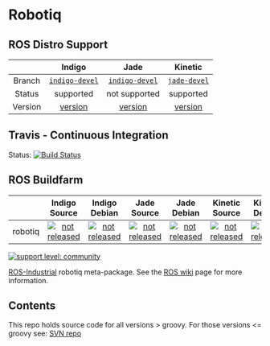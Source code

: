 # Robotiq

## ROS Distro Support

|         | Indigo | Jade | Kinetic |
|:-------:|:------:|:----:|:-------:|
| Branch  | [`indigo-devel`](https://github.com/ros-industrial/robotiq/tree/indigo-devel) | [`indigo-devel`](https://github.com/ros-industrial/robotiq/tree/indigo-devel) | [`jade-devel`](https://github.com/ros-industrial/robotiq/tree/jade-devel) |
| Status  |  supported | not supported |  supported |
| Version | [version](http://repositories.ros.org/status_page/ros_indigo_default.html?q=robotiq) | [version](http://repositories.ros.org/status_page/ros_jade_default.html?q=robotiq) | [version](http://repositories.ros.org/status_page/ros_kinetic_default.html?q=robotiq) |

## Travis - Continuous Integration

Status: [![Build Status](https://travis-ci.org/ros-industrial/robotiq.svg?branch=jade-devel)](https://travis-ci.org/ros-industrial/robotiq)

## ROS Buildfarm

|         | Indigo Source | Indigo Debian | Jade Source | Jade Debian |  Kinetic Source  |  Kinetic Debian |
|:-------:|:-------------------:|:-------------------:|:-------------------:|:-------------------:|:-------------------:|:-------------------:|
| robotiq | [![not released](http://build.ros.org/buildStatus/icon?job=Isrc_uT__robotiq__ubuntu_trusty__source)](http://build.ros.org/view/Isrc_uT/job/Isrc_uT__robotiq__ubuntu_trusty__source/) | [![not released](http://build.ros.org/buildStatus/icon?job=Ibin_uT64__robotiq__ubuntu_trusty_amd64__binary)](http://build.ros.org/view/Ibin_uT64/job/Ibin_uT64__robotiq__ubuntu_trusty_amd64__binary/) | [![not released](http://build.ros.org/buildStatus/icon?job=Jsrc_uT__robotiq__ubuntu_trusty__source)](http://build.ros.org/view/Jsrc_uT/job/Jsrc_uT__robotiq__ubuntu_trusty__source/) | [![not released](http://build.ros.org/buildStatus/icon?job=Jbin_uT64__robotiq__ubuntu_trusty_amd64__binary)](http://build.ros.org/view/Jbin_uT64/job/Jbin_uT64__robotiq__ubuntu_trusty_amd64__binary/) | [![not released](http://build.ros.org/buildStatus/icon?job=Ksrc_uX__robotiq__ubuntu_xenial__source)](http://build.ros.org/view/Ksrc_uX/job/Ksrc_uX__robotiq__ubuntu_xenial__source/) | [![not released](http://build.ros.org/buildStatus/icon?job=Kbin_uX64__robotiq__ubuntu_xenial_amd64__binary)](http://build.ros.org/view/Kbin_uX64/job/Kbin_uX64__robotiq__ubuntu_xenial_amd64__binary/) |

[![support level: community](https://img.shields.io/badge/support%20level-community-lightgray.png)](http://rosindustrial.org/news/2016/10/7/better-supporting-a-growing-ros-industrial-software-platform)

[ROS-Industrial][] robotiq meta-package.  See the [ROS wiki][] page for more information.  

## Contents

This repo holds source code for all versions > groovy. For those versions <= groovy see: [SVN repo][]

[ROS-Industrial]: http://www.ros.org/wiki/Industrial
[ROS wiki]: http://ros.org/wiki/robotiq
[SVN repo]: https://code.google.com/p/swri-ros-pkg/source/browse

